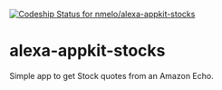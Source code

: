 [ ![Codeship Status for nmelo/alexa-appkit-stocks](https://codeship.com/projects/0714cd20-c73e-0132-ff40-32935668aaf8/status?branch=master)](https://codeship.com/projects/74895)

# alexa-appkit-stocks
Simple app to get Stock quotes from an Amazon Echo.

